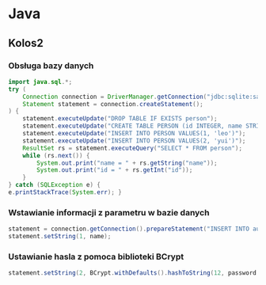 # Java

## Kolos2

### Obsługa bazy danych

```java
import java.sql.*;
try (
    Connection connection = DriverManager.getConnection("jdbc:sqlite:sample.db");
    Statement statement = connection.createStatement();
) {
    statement.executeUpdate("DROP TABLE IF EXISTS person");
    statement.executeUpdate("CREATE TABLE PERSON (id INTEGER, name STRING)");
    statement.executeUpdate("INSERT INTO PERSON VALUES(1, 'leo')");
    statement.executeUpdate("INSERT INTO PERSON VALUES(2, 'yui')");
    ResultSet rs = statement.executeQuery("SELECT * FROM person");
    while (rs.next()) {
        System.out.print("name = " + rs.getString("name"));
        System.out.print("id = " + rs.getInt("id"));
    }
} catch (SQLException e) {
e.printStackTrace(System.err); }
```
### Wstawianie informacji z parametru w bazie danych

```java
statement = connection.getConnection().prepareStatement("INSERT INTO auth_account(name, password) VALUES (?, ?);");
statement.setString(1, name);
```

### Ustawianie hasla z pomoca biblioteki BCrypt
```java
statement.setString(2, BCrypt.withDefaults().hashToString(12, password.toCharArray()));
```


